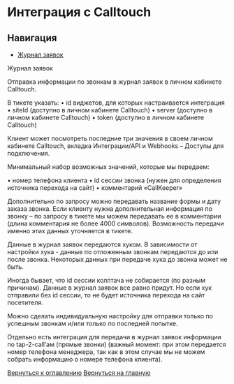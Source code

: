 # Интеграция с Calltouch 

## Навигация

* [Журнал заявок](#журнал-заявок)

Журнал заявок

Отправка информации по звонкам в журнал заявок в личном кабинете Calltouch. 

В тикете указать:
•	id виджетов, для которых настраивается интеграция
•	siteId (доступно в личном кабинете Calltouch)
•	server (доступно в личном кабинете Calltouch)
•	token (доступно в личном кабинете Calltouch)

Клиент может посмотреть последние три значения в своем личном кабинете Calltouch, вкладка Интеграции/API и Webhooks – Доступы для подключения.

Минимальный набор возможных значений, которые мы передаем: 

•	номер телефона клиента
•	id сессии звонка (нужен для определения источника перехода на сайт)
•	комментарий «CallKeeper»

Дополнительно по запросу можно передавать название формы и дату заказа звонка.
Если клиенту нужна дополнительная информация по звонку – по запросу в тикете мы можем передавать ее в комментарии (длина комментария не более 4000 символов). Возможность передачи именно этих данных уточняется в тикете.


Данные в журнал заявок передаются хуком. В зависимости от настройки хука - данные по отложенным звонкам передаются до или после звонка. Некоторых данных при передаче хука до звонка может не быть.

Иногда бывает, что id сессии коллтача не собирается (по разным причинам). Данные в журнал заявок все равно придут. Но если хук отправили без id сессии, то не будет источника перехода на сайт посетителя.

Можно сделать индивидуальную настройку для отправки только по успешным звонкам и/или только по последней попытке.

Отдельно есть интеграция для передачи в журнал заявок информации по tap-2-call’ам (прямые звонки) (важный момент: при этом передается номер телефона менеджера, так как в этом случае мы не можем собрать информацию о номере телефона клиента).


[Вернуться к оглавлению](#навигация)
[Вернуться на главную](/README.md#documentation) 
